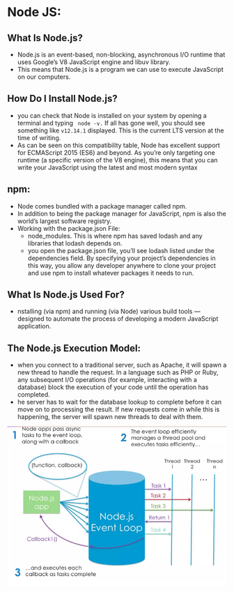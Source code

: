 # Node JS:
## What Is Node.js?
- Node.js is an event-based, non-blocking, asynchronous I/O runtime that uses Google’s V8 JavaScript engine and libuv library.
- This means that Node.js is a program we can use to execute JavaScript on our computers.
## How Do I Install Node.js?
- you can check that Node is installed on your system by opening a terminal and typing ` node -v.` If all has gone well, you should see something like `v12.14.1` displayed. This is the current LTS version at the time of writing.
- As can be seen on this compatibility table, Node has excellent support for ECMAScript 2015 (ES6) and beyond. As you’re only targeting one runtime (a specific version of the V8 engine), this means that you can write your JavaScript using the latest and most modern syntax
## npm:
- Node comes bundled with a package manager called npm.
- In addition to being the package manager for JavaScript, npm is also the world’s largest software registry.
- Working with the package.json File:
    - node_modules. This is where npm has saved lodash and any libraries that lodash depends on.
    -  you open the package.json file, you’ll see lodash listed under the dependencies field. By specifying your project’s dependencies in this way, you allow any developer anywhere to clone your project and use npm to install whatever packages it needs to run.

## What Is Node.js Used For?
- nstalling (via npm) and running (via Node) various build tools — designed to automate the process of developing a modern JavaScript application.

## The Node.js Execution Model:
- when you connect to a traditional server, such as Apache, it will spawn a new thread to handle the request. In a language such as PHP or Ruby, any subsequent I/O operations (for example, interacting with a database) block the execution of your code until the operation has completed. 
- he server has to wait for the database lookup to complete before it can move on to processing the result. If new requests come in while this is happening, the server will spawn new threads to deal with them. 

![Execution Model](./img/read-6.png)
